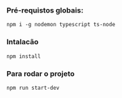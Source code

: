 ### Pré-requistos globais: 


```npm i -g nodemon typescript ts-node```

### Intalacão

```npm install```

### Para rodar o projeto

```npm run start-dev```